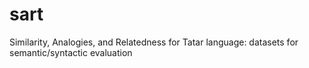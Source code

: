 # sart
Similarity, Analogies, and Relatedness for Tatar language: datasets for semantic/syntactic evaluation
